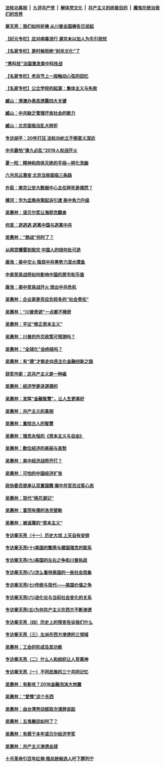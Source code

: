 ####  [法轮功真相](../../../../basic/blob/master/README.md?t=07020602) &nbsp;|&nbsp; [九评共产党](../../../../9ping.md/blob/master/README.md?t=07020602) &nbsp;|&nbsp; [解体党文化](../../../../jtdwh.md/blob/master/README.md?t=07020602)  &nbsp;|&nbsp; [共产主义的终极目的](../../../../gczydzjmd.md/blob/master/README.md?t=07020602) &nbsp;|&nbsp; [魔鬼在统治我们的世界](../../../../mgztzwmdsj.md/blob/master/README.md?t=07020602) 

#### [章天亮：我们如何祈祷 从川普全国祷告日说起](../pages/nsc423/n11944627.md?t=07020602) 

#### [【纪元专栏】应对病毒流行 渥京未以加人为先引担忧](../pages/nsc423/n11875714.md?t=07020602) 

#### [【名家专栏】是时候拒绝“封杀文化”了](../pages/nsc423/n11814093.md?t=07020602) 

#### [“黑科技”治国激发美中科技战](../pages/nsc423/n11638056.md?t=07020602) 

#### [【名家专栏】老兵节上一段触动心弦的回忆](../pages/nsc423/n11646016.md?t=07020602) 

#### [【名家专栏】公立学校的起源：集体主义与失败](../pages/nsc423/n11601833.md?t=07020602) 

#### [臧山：港澳办表态透露四大关键](../pages/nsc423/n11421628.md?t=07020602) 

#### [臧山：中共缺乏管理开放社会的能力](../pages/nsc423/n11407457.md?t=07020602) 

#### [臧山：北京面临治乱大转折](../pages/nsc423/n11406895.md?t=07020602) 

#### [专访胡平：20年打压 法轮功屹立不倒意义深远](../pages/nsc423/n11398800.md?t=07020602) 

#### [中共最怕“逢九必乱”2019人权战开火](../pages/nsc423/n11385248.md?t=07020602) 

#### [夏一阳：精神和肉体灭绝的手段—转化洗脑](../pages/nsc423/n11368250.md?t=07020602) 

#### [六月风云激变 北京当局面临三条路](../pages/nsc423/n11313668.md?t=07020602) 

#### [许茹：南京公安大数据中心主任猝死是偶然？](../pages/nsc423/n11064744.md?t=07020602) 

#### [横河：华为孟晚舟案起诉引渡 美中角力升级](../pages/nsc423/n11027230.md?t=07020602) 

#### [吴惠林：诺贝尔奖让海耶克翻身](../pages/nsc423/n10890049.md?t=07020602) 

#### [何坚：逃逃逃 逃离中国与逃离中共](../pages/nsc423/n10592891.md?t=07020602) 

#### [吴惠林：“商战”何时了？](../pages/nsc423/n10573558.md?t=07020602) 

#### [从网贷爆雷到股灾 中国人的钱何处可逃](../pages/nsc423/n10572800.md?t=07020602) 

#### [唐浩：美中交火 隐现中共黑势力混水摸鱼](../pages/nsc423/n10544040.md?t=07020602) 

#### [中美贸易战将如何影响中国的房市和币值](../pages/nsc423/n10543697.md?t=07020602) 

#### [唐浩：美中贸易战开火 烧出中共危机](../pages/nsc423/n10540126.md?t=07020602) 

#### [吴惠林：企业家是否应负较多的“社会责任”](../pages/nsc423/n10535022.md?t=07020602) 

#### [吴惠林：“川普奇迹”一点都不稀奇](../pages/nsc423/n10512808.md?t=07020602) 

#### [吴惠林：平议“修正资本主义”](../pages/nsc423/n10495724.md?t=07020602) 

#### [吴惠林：川普的外交政策可预测吗？](../pages/nsc423/n10462387.md?t=07020602) 

#### [吴惠林：“全球化”会终结吗？](../pages/nsc423/n10452838.md?t=07020602) 

#### [吴惠林：有“德”才能走向民主化金融创新之路](../pages/nsc423/n10432292.md?t=07020602) 

#### [获奖作家：这共产主义是一种癌](../pages/nsc423/n10431541.md?t=07020602) 

#### [吴惠林：经济学是讲道德的](../pages/nsc423/n10398014.md?t=07020602) 

#### [吴惠林：发挥“金融智慧”，让人生更美好](../pages/nsc423/n10375019.md?t=07020602) 

#### [吴惠林：共产主义的真相](../pages/nsc423/n10351394.md?t=07020602) 

#### [吴惠林：重拾古人的智慧](../pages/nsc423/n10337691.md?t=07020602) 

#### [吴惠林：理念永恒的《资本主义与自由》](../pages/nsc423/n10316274.md?t=07020602) 

#### [吴惠林：数位经济的美丽与哀愁](../pages/nsc423/n10292946.md?t=07020602) 

#### [吴惠林：美中经济战将开打？](../pages/nsc423/n10258825.md?t=07020602) 

#### [吴惠林：可怕的中国经济扩张](../pages/nsc423/n10219147.md?t=07020602) 

#### [政协委员提承认双重国籍 揭中共官员过客心态](../pages/nsc423/n10208809.md?t=07020602) 

#### [吴惠林：现代“桃花源记”](../pages/nsc423/n10185234.md?t=07020602) 

#### [吴惠林：富而有德的洛克斐勒](../pages/nsc423/n10142264.md?t=07020602) 

#### [吴惠林：被诬蔑的“资本主义”](../pages/nsc423/n10124816.md?t=07020602) 

#### [专访章天亮（十一）历史大戏 上天自有安排](../pages/nsc423/n10094905.md?t=07020602) 

#### [专访章天亮(十)美国的繁荣与建国理念的联系](../pages/nsc423/n10094899.md?t=07020602) 

#### [专访章天亮(九)美国的左右之争和川普执政](../pages/nsc423/n10094889.md?t=07020602) 

#### [专访章天亮(八)怎么看待美国的一些社会现象](../pages/nsc423/n10094857.md?t=07020602) 

#### [专访章天亮(七)传统与现代——美国价值之争](../pages/nsc423/n10093140.md?t=07020602) 

#### [专访章天亮(六)进化论与当前社会变化的关系](../pages/nsc423/n10092036.md?t=07020602) 

#### [专访章天亮(五)为何共产主义在西方不断渗透](../pages/nsc423/n10083620.md?t=07020602) 

#### [专访章天亮（四）历史上的预言告诉我们什么](../pages/nsc423/n10083606.md?t=07020602) 

#### [专访章天亮（三）左派在西方渗透的三领域](../pages/nsc423/n10081115.md?t=07020602) 

#### [吴惠林：工会的形成及其功能](../pages/nsc423/n10080633.md?t=07020602) 

#### [专访章天亮（二）什么人和组织让人背离神](../pages/nsc423/n10076637.md?t=07020602) 

#### [专访章天亮（一）不同民族的三个共同记忆](../pages/nsc423/n10074188.md?t=07020602) 

#### [吴惠林：有影呒？2018金融泡沫大地震](../pages/nsc423/n10040534.md?t=07020602) 

#### [吴惠林：“爱情”这个东西](../pages/nsc423/n10019423.md?t=07020602) 

#### [吴惠林：由台湾劳动部政次请辞说起](../pages/nsc423/n9979679.md?t=07020602) 

#### [吴惠林：五鬼搬运如何了？](../pages/nsc423/n9925338.md?t=07020602) 

#### [吴惠林：有感于本年诺贝尔经济学奖](../pages/nsc423/n9871883.md?t=07020602) 

#### [吴惠林：共产主义渗透全球](../pages/nsc423/n9812748.md?t=07020602) 

#### [十月革命引百年红祸 俄总统候选人吁下葬列宁](../pages/nsc423/n9810182.md?t=07020602) 

